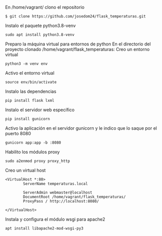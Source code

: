 En /home/vagrant/ clono el repositorio
```
$ git clone https://github.com/josedom24/flask_temperaturas.git
```
Instalo el paquete python3.8-venv
```
sudo apt install python3.8-venv
```
Preparo la máquina virtual para entornos de python
En el directorio del proyecto clonado /home/vagrant/flask_temperaturas:
Creo un entorno virtual
```
python3 -m venv env
```
Activo el entorno virtual
```
source env/bin/activate
```
Instalo las dependencias
```
pip install flask lxml
```
Instalo el servidor web específico
```
pip install gunicorn
```
Activo la aplicación en el servidor gunicorn y le indico que lo saque por el puerto 8080
```
gunicorn app:app -b :8080
```
Habilito los módulos proxy
```
sudo a2enmod proxy proxy_http
```
Creo un virtual host
```
<VirtualHost *:80>
        ServerName temperaturas.local

        ServerAdmin webmaster@localhost
        DocumentRoot /home/vagrant/flask_temperaturas/
        ProxyPass / http://localhost:8080/

</VirtualHost>
```


Instala y configura el módulo wsgi para apache2
```
apt install libapache2-mod-wsgi-py3
```
